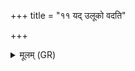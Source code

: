 +++
title = "११ यद् उलूको वदति"

+++
<details><summary>मूलम् (GR)</summary>

यद् उलूको वदति मोघम् एतद्  
यत् कपोतः पदम् अग्नौ कृणोति ।  
यस्य दूतौ प्रहिताव् इदम् एयथुस्  
तस्मै यमाय नमो ऽस्तु मृत्यवे ॥
</details>